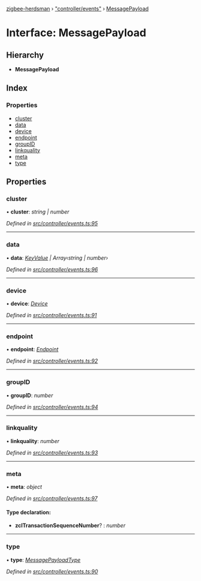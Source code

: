 [zigbee-herdsman](../README.md) › ["controller/events"](../modules/_controller_events_.md) › [MessagePayload](_controller_events_.messagepayload.md)

# Interface: MessagePayload

## Hierarchy

* **MessagePayload**

## Index

### Properties

* [cluster](_controller_events_.messagepayload.md#cluster)
* [data](_controller_events_.messagepayload.md#data)
* [device](_controller_events_.messagepayload.md#device)
* [endpoint](_controller_events_.messagepayload.md#endpoint)
* [groupID](_controller_events_.messagepayload.md#groupid)
* [linkquality](_controller_events_.messagepayload.md#linkquality)
* [meta](_controller_events_.messagepayload.md#meta)
* [type](_controller_events_.messagepayload.md#type)

## Properties

###  cluster

• **cluster**: *string | number*

*Defined in [src/controller/events.ts:95](https://github.com/Koenkk/zigbee-herdsman/blob/master/src/src/controller/events.ts#L95)*

___

###  data

• **data**: *[KeyValue](_controller_tstype_.keyvalue.md) | Array‹string | number›*

*Defined in [src/controller/events.ts:96](https://github.com/Koenkk/zigbee-herdsman/blob/master/src/src/controller/events.ts#L96)*

___

###  device

• **device**: *[Device](../classes/_controller_model_device_.device.md)*

*Defined in [src/controller/events.ts:91](https://github.com/Koenkk/zigbee-herdsman/blob/master/src/src/controller/events.ts#L91)*

___

###  endpoint

• **endpoint**: *[Endpoint](../classes/_controller_model_endpoint_.endpoint.md)*

*Defined in [src/controller/events.ts:92](https://github.com/Koenkk/zigbee-herdsman/blob/master/src/src/controller/events.ts#L92)*

___

###  groupID

• **groupID**: *number*

*Defined in [src/controller/events.ts:94](https://github.com/Koenkk/zigbee-herdsman/blob/master/src/src/controller/events.ts#L94)*

___

###  linkquality

• **linkquality**: *number*

*Defined in [src/controller/events.ts:93](https://github.com/Koenkk/zigbee-herdsman/blob/master/src/src/controller/events.ts#L93)*

___

###  meta

• **meta**: *object*

*Defined in [src/controller/events.ts:97](https://github.com/Koenkk/zigbee-herdsman/blob/master/src/src/controller/events.ts#L97)*

#### Type declaration:

* **zclTransactionSequenceNumber**? : *number*

___

###  type

• **type**: *[MessagePayloadType](../modules/_controller_events_.md#messagepayloadtype)*

*Defined in [src/controller/events.ts:90](https://github.com/Koenkk/zigbee-herdsman/blob/master/src/src/controller/events.ts#L90)*
